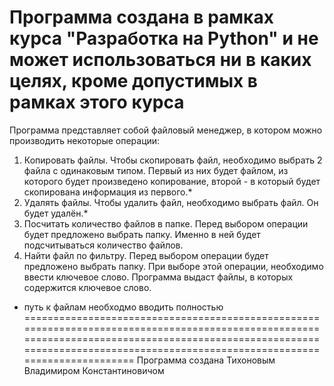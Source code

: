 Программа создана в рамках курса "Разработка на Python" и не может использоваться ни в каких целях, кроме допустимых в рамках этого курса
===============================================================================================================================================================================================================================
Программа представляет собой файловый менеджер, в котором можно производить некоторые операции:

1. Копировать файлы. Чтобы скопировать файл, необходимо выбрать 2 файла с одинаковым типом. Первый из них будет файлом, из которого будет произведено копирование, второй - в который будет скопирована информация из первого.*
2. Удалять файлы. Чтобы удалить файл, необходимо выбрать файл. Он будет удалён.*
3. Посчитать количество файлов в папке. Перед выбором операции будет предложено выбрать папку. Именно в ней будет подсчитываться количество файлов.
4. Найти файл по фильтру. Перед выбором операции будет предложено выбрать папку. При выборе этой операции, необходимо ввести ключевое слово. Программа выдаст файлы, в которых содержится ключевое слово.
* путь к файлам необходмо вводить полностью
===============================================================================================================================================================================================================================
Программа создана Тихоновым Владимиром Константиновичом
